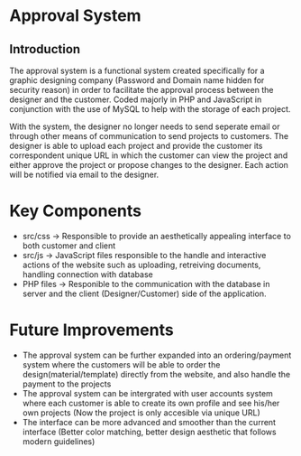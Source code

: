 # Approval System 

<h2> Introduction </h2>

<p> The approval system is a functional system created specifically for a graphic designing company (Password and Domain name hidden for security reason) in order to facilitate the approval process between the designer and the customer. Coded majorly in PHP and JavaScript in conjunction with the use of MySQL to help with the storage of each project.
  
  With the system, the designer no longer needs to send seperate email or through other means of communication to send projects to customers. The designer is able to upload each project and provide the customer its correspondent unique URL in which the customer can view the project and either approve the project or propose changes to the designer. Each action will be notified via email to the designer.

  
# Key Components
 <ul>
   <li> src/css -> Responsible to provide an aesthetically appealing interface to both customer and client</li>
   <li> src/js -> JavaScript files responsible to the handle and interactive actions of the website such as uploading, retreiving documents, handling connection with database </li>
   <li> PHP files -> Responible to the communication with the database in server and the client (Designer/Customer) side of the application.
 </ul>
 
 # Future Improvements
 <ul>
  <li>The approval system can be further expanded into an ordering/payment system where the customers will be able to order the design(material/template) directly from the website, and also handle the payment to the projects</li>
  <li> The approval system can be intergrated with user accounts system where each customer is able to create its own profile and see his/her own projects (Now the project is only accesible via unique URL)
  <li> The interface can be more advanced and smoother than the current interface (Better color matching, better design aesthetic that follows modern guidelines) </li>
</ul>
  
